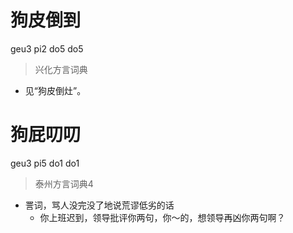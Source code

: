 # 狗皮倒到
geu3 pi2 do5 do5
> 兴化方言词典
- 见“狗皮倒灶”。

# 狗屁叨叨
geu3 pi5 do1 do1
> 泰州方言词典4
- 詈词，骂人没完没了地说荒谬低劣的话
  - 你上班迟到，领导批评你两句，你～的，想领导再凶你两句啊？
